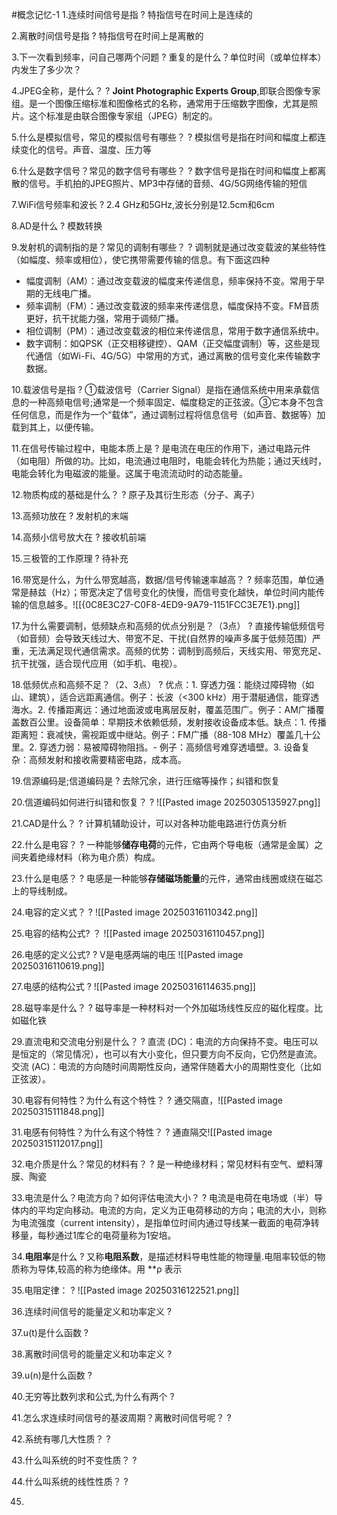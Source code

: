 #概念记忆-1
1.连续时间信号是指
?
特指信号在时间上是连续的
<!--SR:!2025-04-25,41,290-->

2.离散时间信号是指
?
特指信号在时间上是离散的
<!--SR:!2025-04-08,28,270-->

3.下一次看到频率，问自己哪两个问题
?
重复的是什么？单位时间（或单位样本）内发生了多少次？
<!--SR:!2025-04-10,26,270-->

4.JPEG全称，是什么？
?
**Joint Photographic Experts Group**,即联合图像专家组。是一个图像压缩标准和图像格式的名称，通常用于压缩数字图像，尤其是照片。这个标准是由联合图像专家组（JPEG）制定的。
<!--SR:!2025-04-22,29,250-->

5.什么是模拟信号，常见的模拟信号有哪些？
?
模拟信号是指在时间和幅度上都连续变化的信号。声音、温度、压力等
<!--SR:!2025-03-26,3,150-->

6.什么是数字信号？常见的数字信号有哪些？
?
数字信号是指在时间和幅度上都离散的信号。手机拍的JPEG照片、MP3中存储的音频、4G/5G网络传输的短信
<!--SR:!2025-04-07,15,230-->

7.WiFi信号频率和波长
?
2.4 GHz和5GHz,波长分别是12.5cm和6cm
<!--SR:!2025-04-04,12,210-->

8.AD是什么
?
模数转换
<!--SR:!2025-04-09,25,274-->

9.发射机的调制指的是？常见的调制有哪些？
?
调制就是通过改变载波的某些特性（如幅度、频率或相位），使它携带需要传输的信息。有下面这四种
- 幅度调制（AM）：通过改变载波的幅度来传递信息，频率保持不变。常用于早期的无线电广播。
- 频率调制（FM）：通过改变载波的频率来传递信息，幅度保持不变。FM音质更好，抗干扰能力强，常用于调频广播。
- 相位调制（PM）：通过改变载波的相位来传递信息，常用于数字通信系统中。
- 数字调制：如QPSK（正交相移键控）、QAM（正交幅度调制）等，这些是现代通信（如Wi-Fi、4G/5G）中常用的方式，通过离散的信号变化来传输数字数据。
<!--SR:!2025-04-06,14,214-->

10.载波信号是指
?
①载波信号（Carrier Signal）是指在通信系统中用来承载信息的一种高频电信号;通常是一个频率固定、幅度稳定的正弦波。③它本身不包含任何信息，而是作为一个“载体”，通过调制过程将信息信号（如声音、数据等）加载到其上，以便传输。
<!--SR:!2025-03-29,6,194-->

11.在信号传输过程中，电能本质上是
?
是电流在电压的作用下，通过电路元件（如电阻）所做的功。比如，电流通过电阻时，电能会转化为热能；通过天线时，电能会转化为电磁波的能量。这属于电流流动时的动态能量。
<!--SR:!2025-03-29,4,179-->

12.物质构成的基础是什么？
?
原子及其衍生形态（分子、离子）
<!--SR:!2025-04-06,20,259-->

13.高频功放在
?
发射机的末端
<!--SR:!2025-04-12,20,252-->

14.高频小信号放大在
?
接收机前端
<!--SR:!2025-04-17,25,272-->

15.三极管的工作原理
?
待补充
<!--SR:!2025-03-26,1,130-->

16.带宽是什么，为什么带宽越高，数据/信号传输速率越高？
?
频率范围，单位通常是赫兹（Hz）；带宽决定了信号变化的快慢，而信号变化越快，单位时间内能传输的信息越多。![[{0C8E3C27-C0F8-4ED9-9A79-1151FCC3E7E1}.png]]
<!--SR:!2025-04-19,25,252-->

17.为什么需要调制，低频缺点和高频的优点分别是？（3点）
?
直接传输低频信号（如音频）会导致天线过大、带宽不足、干扰(自然界的噪声多属于低频范围）严重，无法满足现代通信需求。高频的优势：调制到高频后，天线实用、带宽充足、抗干扰强，适合现代应用（如手机、电视）。
<!--SR:!2025-03-29,6,212-->

18.低频优点和高频不足？（2、3点）
?
优点：1. 穿透力强：能绕过障碍物（如山、建筑），适合远距离通信。例子：长波（<300 kHz）用于潜艇通信，能穿透海水。2. 传播距离远：通过地面波或电离层反射，覆盖范围广。例子：AM广播覆盖数百公里。设备简单：早期技术依赖低频，发射接收设备成本低。缺点：1. 传播距离短：衰减快，需视距或中继站。例子：FM广播（88-108 MHz）覆盖几十公里。2. 穿透力弱：易被障碍物阻挡。- 例子：高频信号难穿透墙壁。3. 设备复杂：高频发射和接收需要精密电路，成本高。
<!--SR:!2025-03-29,6,212-->

19.信源编码是;信道编码是
?
去除冗余，进行压缩等操作；纠错和恢复
<!--SR:!2025-03-27,4,232-->

20.信道编码如何进行纠错和恢复？
?
![[Pasted image 20250305135927.png]]
<!--SR:!2025-03-29,6,252-->

21.CAD是什么？
?
计算机辅助设计，可以对各种功能电路进行仿真分析
<!--SR:!2025-04-01,9,269-->

22.什么是电容？
?
一种能够**储存电荷**的元件，它由两个导电板（通常是金属）之间夹着绝缘材料（称为电介质）构成。
<!--SR:!2025-03-27,3,212-->

23.什么是电感？
?
电感是一种能够**存储磁场能量**的元件，通常由线圈或绕在磁芯上的导线制成。
<!--SR:!2025-03-27,3,212-->

24.电容的定义式？
?
![[Pasted image 20250316110342.png]]
<!--SR:!2025-03-27,3,212-->

25.电容的结构公式?
？
![[Pasted image 20250316110457.png]]

26.电感的定义公式?
?
V是电感两端的电压
![[Pasted image 20250316110619.png]]
<!--SR:!2025-03-26,2,192-->

27.电感的结构公式
?
![[Pasted image 20250316114635.png]]
<!--SR:!2025-03-27,3,212-->

28.磁导率是什么？
?
磁导率是一种材料对一个外加磁场线性反应的磁化程度。比如磁化铁
<!--SR:!2025-03-29,4,212-->

29.直流电和交流电分别是什么？
?
直流 (DC)：电流的方向保持不变。电压可以是恒定的（常见情况），也可以有大小变化，但只要方向不反向，它仍然是直流。
交流 (AC)：电流的方向随时间周期性反向，通常伴随着大小的周期性变化（比如正弦波）。
<!--SR:!2025-03-26,3,233-->

30.电容有何特性？为什么有这个特性？
?
通交隔直，![[Pasted image 20250315111848.png]]
<!--SR:!2025-03-27,3,213-->

31.电感有何特性？为什么有这个特性？
?
通直隔交![[Pasted image 20250315112017.png]]
<!--SR:!2025-03-29,4,213-->

32.电介质是什么？常见的材料有？
?
是一种绝缘材料；常见材料有空气、塑料薄膜、陶瓷
<!--SR:!2025-03-30,5,232-->

33.电流是什么？电流方向？如何评估电流大小？
?
电流是电荷在电场或（半）导体内的平均定向移动。电流的方向，定义为正电荷移动的方向；电流的大小，则称为电流强度（current intensity），是指单位时间内通过导线某一截面的电荷净转移量，每秒通过1库仑的电荷量称为1安培。
<!--SR:!2025-03-26,2,192-->

34.**电阻率**是什么
?
又称**电阻系数**，是描述材料导电性能的物理量.电阻率较低的物质称为导体,较高的称为绝缘体。用 **ρ
表示
<!--SR:!2025-03-26,3,233-->

35.电阻定律：
?
![[Pasted image 20250316122521.png]]
<!--SR:!2025-03-30,5,232-->

36.连续时间信号的能量定义和功率定义
?

37.u(t)是什么函数
?

38.离散时间信号的能量定义和功率定义
?

39.u(n)是什么函数
?

40.无穷等比数列求和公式,为什么有两个
?

41.怎么求连续时间信号的基波周期？离散时间信号呢？
?

42.系统有哪几大性质？
?

43.什么叫系统的时不变性质？
?

44.什么叫系统的线性性质？
?

45.


